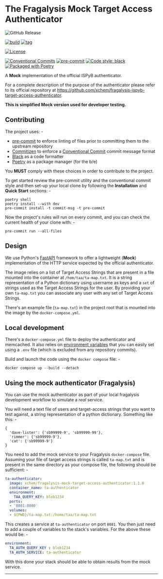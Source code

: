 # The Fragalysis Mock Target Access Authenticator

![GitHub Release](https://img.shields.io/github/v/release/xchem/fragalysis-mock-target-access-authenticator?include_prereleases)

[![build](https://github.com/xchem/fragalysis-mock-target-access-authenticator/actions/workflows/build.yaml/badge.svg)](https://github.com/xchem/fragalysis-mock-target-access-authenticator/actions/workflows/build.yaml)
[![tag](https://github.com/xchem/fragalysis-mock-target-access-authenticator/actions/workflows/tag.yaml/badge.svg)](https://github.com/xchem/fragalysis-mock-target-access-authenticator/actions/workflows/tag.yaml)

[![License](http://img.shields.io/badge/license-Apache%202.0-blue.svg?style=flat)](https://github.com/xchem/fragalysis-mock-target-access-authenticator/blob/master/LICENSE.txt)

[![Conventional Commits](https://img.shields.io/badge/Conventional%20Commits-1.0.0-yellow.svg)](https://conventionalcommits.org)
[![pre-commit](https://img.shields.io/badge/pre--commit-enabled-brightgreen?logo=pre-commit&logoColor=white)](https://github.com/pre-commit/pre-commit)
[![Code style: black](https://img.shields.io/badge/code%20style-black-000000.svg)](https://github.com/psf/black)
[![Packaged with Poetry](https://img.shields.io/badge/packaging-poetry-cyan.svg)](https://python-poetry.org/)

A **Mock** implementation of the official ISPyB authenticator.

For a complete description of the purpose of the authenticator please refer to its
official repository at https://github.com/xchem/fragalysis-ispyb-target-access-authenticator.

**This is simplified Mock version used for developer testing.**

## Contributing
The project uses: -

- [pre-commit] to enforce linting of files prior to committing them to the
  upstream repository
- [Commitizen] to enforce a [Conventional Commit] commit message format
- [Black] as a code formatter
- [Poetry] as a package manager (for the b/e)

You **MUST** comply with these choices in order to  contribute to the project.

To get started review the pre-commit utility and the conventional commit style
and then set-up your local clone by following the **Installation** and
**Quick Start** sections: -

    poetry shell
    poetry install --with dev
    pre-commit install -t commit-msg -t pre-commit

Now the project's rules will run on every commit, and you can check the
current health of your clone with: -

    pre-commit run --all-files

## Design
We use Python's [FastAPI] framework to offer a lightweight (**Mock**) implementation of
the HTTP service expected by the official authenticator.

The image relies on a list of Target Access Strings that are present in a file
mounted into the container at `/hom/taa/ta-map.txt`. It is a string representation
of a Python dictionary using username as keys and a `set` of strings used as the
Target Access Strings for the user. By providing your own `ta-map.txt` you can
associate any user with any set of Target Access Strings.

There's an example file (`ta-map.txt`) in the project root that is
mounted into the image by the `docker-compose.yml`.

## Local development
There's a `docker-compose.yml` file to deploy the authenticator and memcached.
It also relies on [environment variables] that you can easily set using a `.env` file
(which is excluded from any repository commits).

Build and launch the code using the `docker compose` file: -

    docker compose up --build --detach

## Using the mock authenticator (Fragalysis)
You can use the mock authenticator as part of your local fragalysis development
workflow to simulate a _real_ service.

You will need a text file of users and target-access strings that you want to
test against, a string representation of a python dictionary. Something like this: -

```
{
  'dave-lister': {'sb99999-9', 'sb99999-99'},
  'rimmer': {'sb99999-9'},
  'cat': {'sb99999-9'}
}
```

You need to add the mock service to your Fragalysis `docker-compose` file.
Assuming your file of target access strings is called `ta-map.txt` and is present in the
same directory as your compose file, the following should be sufficient: -

```yaml
ta-authenticator:
  image: xchem/fragalysis-mock-target-access-authenticator:1.1.0
  container_name: ta-authenticator
  environment:
    TAA_QUERY_KEY: blob1234
  ports:
  - '8081:8080'
  volumes:
  - ${PWD}/ta-map.txt:/home/taa/ta-map.txt
```

This creates a service at `ta-authenticator` on port `8081`. You then
just need to add a couple of variables to the stack's variables.
For the above these would be: -

```yaml
environment:
  TA_AUTH_QUERY_KEY : blob1234
  TA_AUTH_SERVICE: ta-authenticator
```

With this done your stack should be able to obtain results from the
mock service.

---

[black]: https://black.readthedocs.io/en/stable
[commitizen]: https://commitizen-tools.github.io/commitizen/
[conventional commit]: https://www.conventionalcommits.org/en/v1.0.0/
[environment variables]: https://docs.docker.com/compose/how-tos/environment-variables/set-environment-variables/
[fastapi]: https://fastapi.tiangolo.com
[poetry]: https://python-poetry.org
[pre-commit]: https://pre-commit.com

